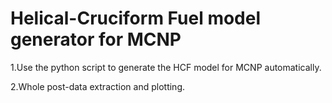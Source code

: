 # Helical-Cruciform Fuel model generator for MCNP
1.Use the python script to generate the HCF model for MCNP automatically.

2.Whole post-data extraction and plotting.
